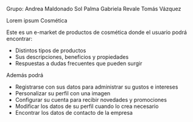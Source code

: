 Grupo: 
Andrea Maldonado
Sol Palma
Gabriela Revale
Tomás Vázquez

Lorem ipsum Cosmética

Este es un e-market de productos de cosmética donde el usuario podrá encontrar:
- Distintos tipos de productos
- Sus descripciones, beneficios y propiedades
- Respuestas a dudas frecuentes que pueden surgir

Además podrá
- Registrarse con sus datos para administrar su gustos e intereses
- Personalizar su perfil con una imagen
- Configurar su cuenta para recibir novedades y promociones
- Modificar los datos de su perfil cuando lo crea necesario
- Encontrar los datos de contacto de la empresa


